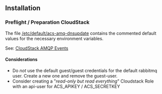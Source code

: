 ## Installation

### Preflight / Preparation CloudStack

The file [/etc/default/acs-amq-dnsupdate](../conf/acs-amq-dnsupdate) contains the commented default
values for the necessary environment variables.

See: [CloudStack AMQP Events](http://docs.cloudstack.apache.org/en/latest/adminguide/events.html#amqp-configuration)

#### Considerations

- Do *not* use the default guest/guest credentials for the default rabbitmq user. Create a new one and remove the guest-user.
- Consider creating a "*read-only but read everything*" Cloudstack Role with an api-user for ACS_APIKEY / ACS_SECRETKEY

